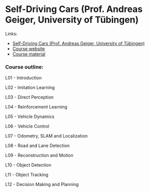 # Self-Driving Cars (Prof. Andreas Geiger, University of Tübingen)

Links:

- [Self-Driving Cars (Prof. Andreas Geiger, University of Tübingen)](https://www.youtube.com/watch?v=_q4WUxgwDeg&list=PL05umP7R6ij321zzKXK6XCQXAaaYjQbzr)
- [Course website](https://uni-tuebingen.de/fakultaeten/mathematisch-naturwissenschaftliche-fakultaet/fachbereiche/informatik/lehrstuehle/autonomous-vision/lectures/self-driving-cars/)
- [Course material](https://drive.google.com/drive/folders/1ydLWVZ180F0WS1Ygs54OZ9M1aKHwk0yW)

### Course outline:

L01 - Introduction

L02 - Imitation Learning 

L03 - Direct Perception

L04 - Reinforcement Learning

L05 - Vehicle Dynamics

L06 - Vehicle Control 

L07 - Odometry, SLAM and Localization

L08 - Road and Lane Detection

L09 - Reconstruction and Motion 

L10 - Object Detection

L11 - Object Tracking

L12 - Decision Making and Planning 